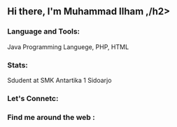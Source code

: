 <h2 align = center">Hi there, I'm Muhammad Ilham ,/h2>

### Language and Tools:
<p>
Java Programming Languege, PHP, HTML
</p>

### Stats:
<p>
Sdudent at SMK Antartika 1 Sidoarjo
</p>

### Let's Connetc:
<p>

</p>

### Find me around the web :
